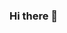 ### Hi there 👋

<!--
**Santos-caIO/Santos-caIO** is a ✨ _special_ ✨ repository because its `README.md` (this file) appears on your GitHub profile.

Here are some ideas to get you started:

- 🔭 I’m currently working on PET Projects at UFC
- 🌱 I’m currently learning Python (Machine Learning, Frontend, Apps mobile) 
- 📫 How to reach me:
- 😄 Pronouns: He/him
- ⚡ Curious fact about me: I love thinking and solving math problems
-->
